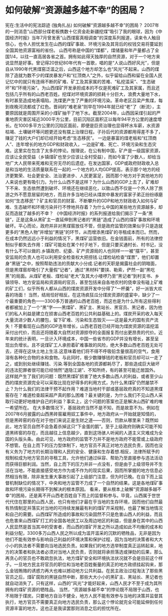 # 如何破解“资源越多越不幸”的困局？

宪在:生活中的宪法踪迹 (独角扎丛)
如何破解“资源越多越不幸”的困局？
2007年的一则消息“山西部分煤老板携数十亿资金赴新疆挖煤”吸引了我的眼球，因为《中国经济时报》当年7月曾发表“山西煤窑真相调查”的深度系列报道，读来令人触目惊心，也令人担忧发生在山西的煤矿事故、环境污染及其背后的权钱交易将蔓延到全国其他资源富裕的省份。
山西号称是中国的“煤都”，煤储量和年产量都占了全国1/4，以往一直高居各省之首。拥有如此得天独厚的自然资源，对于一个地方来说显然是好事。曾记得20世纪80年代有一首歌，唱的是“人说山西好风光”，但是自从1990年代黑煤窑泛滥之后，山西这个地方却怎么也“风光”不起来。山西的煤除了造就为数不少的煤炭暴发户和“红顶商人”之外，似乎留给山西和留在全国人民记忆中的就只有连绵不断的矿难、矿工及其家属的苦难、“私挖滥采”、“生态破坏”和“环境污染”。为山西煤矿开发承担成本的不仅是死难矿工及其家属，而且还包括几乎所有的山西老百姓。挖煤对环境资源的损耗十分巨大，浪费大量地下水，有时甚至造成地表塌陷，洗煤更产生了严重的环境污染。革命老区吕梁产焦煤，每到夜晚河流都成了红色。晋祠的“难老泉”则早在1994年就已经“老”了（断流），主要原因就是周围开采的小煤矿抽干了地下水。截至2004年，山西因采煤引起的严重地质灾害区域近3000平方公里，目前沉陷区面积正以每年94平方公里的速度增长。在1000多平方公里的沉陷区面前，即便是巨资治理也显得杯水车薪，水资源枯竭、土壤破坏等问题更还没有摆上治理日程。子孙后代的资源都用得差不多了，赚足了钱的大户们却已经开始考虑“生态移民”。
一边是暴富的煤老板和“红顶商人”、连年增长的地方GDP和财政收入，一边是矿难、死亡、环境污染和生态灾难。这里实在包含了太多的悖论。按理说，在公有制中国，矿产是一级国家资源，应该让全民受益（乡镇煤矿也至少应该让全村受益），而如今富了少数人，却给当地广大人民带来死难和无穷无尽的后遗症。在发达国家，GDP或政府财政收入总是和当地的生活质量联系在一起的.一个地方的人均GDP提高，表示那个地方的经济更繁荣、社会更安全、法治更进步、人民更富足，因而那个地方对于其他地方的人来说也更有吸引力。为什么山西不是这样？为什么山西的GDP上去了，矿难却下不来、生态依然遭到破坏、环境还在继续恶化，以致山西不仅是一个外人除了旅游之外不愿意居留的地方，而且许多当地已经从煤炭中暴发的富家子弟正纷纷琢磨如何“生态移民”？矿主和官员的财富、不断攀升的GDP和地方财政收入如何与矿难、生态破坏和环境污染并行不悖地共存着？为什么中国的某些地方资源越多，却反而造就了越多的不幸？
《中国经济时报》的系列报道给我们揭示了一条“黑链”，正是这条从黑矿主一直延伸到黑记者的“黑链”造成了山西的煤矿事故和环境破坏。平心而论，政府并非对黑煤窑放任不管，但是政府监管的效果似乎只是造就更多的“黑色人物”并增加“黑链”的环节，从而增添黑煤矿的寻租成本而已。然而，在成本仍然远远小于利益的情况下，黑煤矿运营依旧。在金钱面前，所有的法律控制似乎都失去作用：煤矿可能处在某个村子地下，但是只要买通村长、村书记，没有什么不可以做的.乡镇政府、纪委、矿产资源局的人也同样一一被“摆平”，甚至安监局的负责人也可以利用安全检查权大把捞钱.让煤检站检查“煤票”，他们却置身“黑链”之中，按照帮助违法的贡献大小分成.记者的天职是揭露社会的阴暗面，但是黑煤窑却吸引了大量假“记者”，通过“黑材料”要挟、勒索，俨然一副“黑吃黑”的局面。从煤矿老板、煤检站“老大”及其大小喽啰乃至“黑记者”到村支书、乡镇领导、地方安监局和资源局的官员，甚至包括来自各地农村的侥幸没有碰上矿难的矿工们，似乎所有人都从山西的煤炭资源开发中分得了“一杯羹”，好一派皆大欢喜的场面！
当然，结局恰好相反。在这场疯狂瓜分煤炭资源的盛宴中，缺少了一个最重要的角色——3300多万普通的山西老百姓，而这也是为什么所有这些得利者都被加上了一个“黑”字——黑煤矿、黑矿主、黑站长、黑官员、黑记者，因为他们的私人利益是建立在损害山西老百姓的公共利益基础上的。煤炭开采的收入每天大量流进少数人的腰包，留下矿难、污染和生态毁灭——这是最大的国有资产流失！不要看现在山西的GDP连年增长，山西老百姓已经开始为煤炭资源的滥挖滥采付出代价，而且还将随着大自然对资源掠夺的全面报复而付出更昂贵的代价。近年来的统计表明，一旦计入环境成本，中国一些省市的GDP并没有增长，甚至呈现出负增长。且不说煤矿工人承担着矿难事故的风险，绝大多数山西老百姓无处可去，还得在这块土地上生活.这意味着他们将不得不呼吸铅含量很高的空气，食用溶有各种化合物的水和食物。与此同时，极少数赚够钱的老板和官员却可以一走了之，或到别处继续赚钱、污染.等到全国各地的资源都耗尽了，那些造成巨大破坏的违法犯罪者很可能已经悄然“退隐江湖”、不知所终，有的甚至可能迁居国外。
这样就产生了我们的问题：既然黑煤矿损害了绝大多数山西人的利益，或者至少山西的煤炭资源完全可以采取比现在好得多的利用方式，为什么黑煤矿仍然屡禁不止？为什么我们的法律干预不起作用？难道当地村干部或基层政府真的不知道黑煤窑存在？难道检查超采超产真的那么困难？最关键的是，为什么我们不见山西人采取行动更好地维护自己的利益？事实上，这个问题的答案也正是解决山西矿难的唯一希望所在。
在大多数情况下，基层政府当然不是不知，而是故意不为。例如在2007年6月披露的山西黑砖窑雇用奴工事件中，地方政府从一开始就是知情的，但是黑砖窑的存在对于他们来说正是生财之道——否则，罚款从哪里来？既然如此，地方官员自然不会急着杀掉这只“下金蛋的鹅”。至于上级政府则确实可能不知道黑砖窑的存在，而且越往上信息越少，直到这场骇人听闻的人道主义灾难成为全国的头版头条。由此可见，地方政府的监管不力并不是地方政府不能管或上级政府不想管。在自上而下的压力型体制下，地方官员不真正对地方选民负责，因而也没有义务为了地方的长期治理和人民的安全、健康和生存着想.相反，法律所赋予的规制权成为地方官员的寻租工具，允许他们通过纵容、帮助乃至直接参与违法活动而获得巨额利润。当然，自上而下的压力并非一点没有，但是由于上级领导并不生活在当地，不能直接感受地方作为或不作为的现实后果，因而所掌握的地方信息必然相当有限，除非发生重大事故引起了上级部门注意，但为时已晚。在自下而上监督机制缺位的情况下，中央和地方监管不力成了一个自然的结果。这是各地煤矿事故和环境污染长期得不到解决的根本原因。
看来，要从根本上破解“资源越多越不幸”的困局，还是离不开山西老百姓自下而上的监督和参与。毕竟，山西属于世世代代住在那里的山西人民，也只有他们才最在乎当地的生存环境，因而他们自然最有热情制定并落实对当地的可持续发展最有利的煤矿开采规制，也最了解当地情况和自己的需要。山西煤矿所造成的事故和污染固然不只是危害山西人的利益，而且也危害来山西煤矿打工的全国各地民工以及周边地区的利益，但是身在其中的山西人民显然是首当其冲的受害者，而山西的煤矿开发之所以造成如此不均衡的成本和利益分配，3300多万山西人民之所以成为滥开滥采的沉默的牺牲品，无非是因为他们不能有效参与影响自己利益的环境决策和保护过程，因为当地的决策者和大大小小的执法者不需要向当地选民负责。如果我们的地方选举制度真正运转起来，地方的决策者和执法者必须对当地人民负责，否则就将承担落选或弹劾的后果，那么再贪心的官员也不敢疏忽执法，地方煤矿安全和环境执法状况就不会是目前这个样子。一旦地方民主将官员的职位和当地老百姓衡量的真正的地方政绩挂起钩来，那么金钱贿赂的诱惑力再大也难以撼动地方公共利益。在民主政治过程淘汰了那些黑官员之后，煤矿腐败的黑链自然中断，那些大大小小的黑矿主、黑站长、黑记者也就自动消失了。只有这样，山西的“风光”才能好起来，山西人民才不至于成为其所拥有的煤矿资源的牺牲品。
当然，“资源越多越不幸”的悖论既不局限于山西，也不局限于煤炭。只要地方自治不健全，地方人民不能有效参与当地的决策并监督其执行，地方官员不需要真正向地方选民负责，那么这个悖论就完全可能延伸到任何资源丰富的地方。这也正是我读罢那则消息之后的担忧所在。